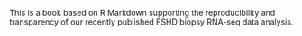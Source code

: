 This is a book based on R Markdown supporting the reproducibility and transparency of our recently published FSHD biopsy RNA-seq data analysis.
